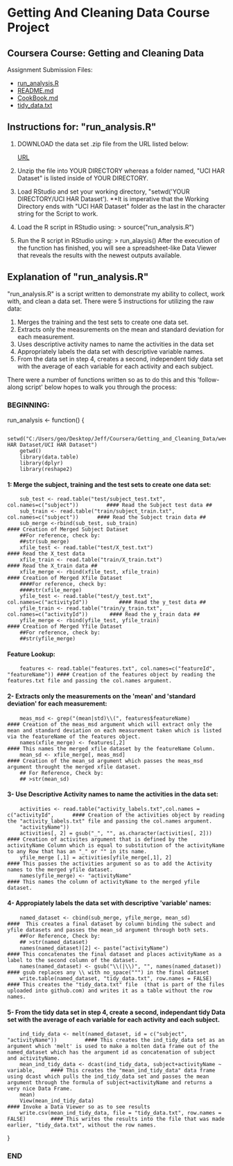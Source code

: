 # Getting And Cleaning Data Course Project
## Coursera Course:  Getting and Cleaning Data

Assignment Submission Files:
  - [run_analysis.R](https://github.com/jeffthedon/GettingAndCleaningDataProject/blob/master/run_analysis.R)
  - [README.md](https://github.com/jeffthedon/GettingAndCleaningDataProject/blob/master/README.md)
  - [CookBook.md](https://github.com/jeffthedon/GettingAndCleaningDataProject/blob/master/CodeBook.md)
  - [tidy_data.txt](https://github.com/jeffthedon/GettingAndCleaningDataProject/blob/master/tidy_data.txt)
## Instructions for: "run_analysis.R"

1.  DOWNLOAD the data set .zip file from the URL listed below:

      [URL](https://d396qusza40orc.cloudfront.net/getdata%2Fprojectfiles%2FUCI%20HAR%20Dataset.zip)

2.  Unzip the file into YOUR DIRECTORY whereas a folder named, "UCI HAR Dataset" is listed inside of YOUR DIRECTORY.

3.  Load RStudio and set your working directory, "setwd('YOUR DIRECTORY/UCI HAR Dataset').  **It is imperative that the Working Directory ends with "UCI HAR Dataset" folder as the last in the character string for the Script to work.

4.  Load the R script in RStudio using: > source("run_analysis.R")

5.  Run the R script in RStudio using:  > run_alaysis()
      After the execution of the function has finished, you will see a spreadsheet-like Data Viewer that reveals the results with the newest outputs available.
      
## Explanation of "run_analysis.R"

"run_analysis.R" is a script written to demonstrate my ability to collect, work with, and clean a data set.  There were 5 instructions for utilizing the raw data:
1.  Merges the training and the test sets to create one data set.
2.  Extracts only the measurements on the mean and standard deviation for each measurement. 
3.  Uses descriptive activity names to name the activities in the data set
4.  Appropriately labels the data set with descriptive variable names. 
5.  From the data set in step 4, creates a second, independent tidy data set with the average of each variable for each activity and         each subject.
    
There were a number of functions written so as to do this and this 'follow-along script' below hopes to walk you through the process:
### BEGINNING:
run_analysis <- function() {
        
        setwd("C:/Users/geo/Desktop/Jeff/Coursera/Getting_and_Cleaning_Data/week4/getdata_projectfiles_UCI HAR Dataset/UCI HAR Dataset")
        getwd()        
        library(data.table)
        library(dplyr)
        library(reshape2)
#### 1: Merge the subject, training and the test sets to create one data set:
        sub_test <- read.table("test/subject_test.txt", col.names=c("subject"))         #### Read the Subject test data ##
        sub_train <- read.table("train/subject_train.txt", col.names=c("subject"))      #### Read the Subject train data ##
        sub_merge <-rbind(sub_test, sub_train)                                          #### Creation of Merged Subject Dataset
        ##For reference, check by: 
        ##str(sub_merge)
        xfile_test <- read.table("test/X_test.txt")                                     #### Read the X_test data
        xfile_train <- read.table("train/X_train.txt")                                  #### Read the X_train data ##
        xfile_merge <- rbind(xfile_test, xfile_train)                                   #### Creation of Merged Xfile Dataset
        ####For reference, check by: 
        ####str(xfile_merge)
        yfile_test <- read.table("test/y_test.txt", col.names=c("activityId"))          #### Read the y_test data ##
        yfile_train <- read.table("train/y_train.txt", col.names=c("activityId"))       #### Read the y_train data ##
        yfile_merge <- rbind(yfile_test, yfile_train)                                   #### Creation of Merged Yfile Dataset
        ##For reference, check by: 
        ##str(yfile_merge)

#### Feature Lookup:
        features <- read.table("features.txt", col.names=c("featureId", "featureName")) #### Creation of the features object by reading the features.txt file and passing the col.names argument.

#### 2- Extracts only the measurements on the 'mean' and 'standard deviation' for each measurement: 
        meas_msd <- grep("(mean|std)\\(", features$featureName)                         #### Creation of the meas_msd argument which will extract only the mean and standard deviation on each measurement taken which is listed via the featureName of the features object.
        names(xfile_merge) <- features[,2]                                              #### This names the merged xfile dataset by the featureName Column.
        mean_sd <- xfile_merge[, meas_msd]                                              #### Creation of the mean_sd argument which passes the meas_msd argument throught the merged xfile dataset.
        ## For Reference, Check by:
        ## >str(mean_sd)
#### 3- Use Descriptive Activity names to name the activities in the data set: 
        activities <- read.table("activity_labels.txt",col.names = c("activityId",      #### Creation of the activities object by reading the "activity_labels.txt" file and passing the col.names argument. 
        "activityName"))
        activities[, 2] = gsub("_", "", as.character(activities[, 2]))                  #### Creation of activites argument that is defined by the activityName Column which is equal to substitution of the activityName to any Row that has an "_" or "" in its name.
        yfile_merge [,1] = activities[yfile_merge[,1], 2]                               #### This passes the activities argument so as to add the Activity names to the merged yfile dataset.
        names(yfile_merge) <- "activityName"                                            #### This names the column of activityName to the merged yfile dataset.
#### 4- Appropiately labels the data set with descriptive 'variable' names: 
        named_dataset <- cbind(sub_merge, yfile_merge, mean_sd)                         ####  This creates a final dataset by column binding the subect and yfile datasets and passes the mean_sd argument through both sets.
        ##For Reference, Check by:
        ## >str(named_dataset)
        names(named_dataset)[2] <- paste("activityName")                                #### This concatenates the final dataset and places activityName as a label to the second column of the dataset.
        names(named_dataset) <- gsub("\\(|\\)", "", names(named_dataset))               #### gsub replaces any \\ with no_space(""") in the final dataset
        write.table(named_dataset, "tidy_data.txt", row.names = FALSE)                  #### This creates the "tidy_data.txt" file  (that is part of the files uploaded into github.com) and writes it as a table without the row names.
        
#### 5- From the tidy data set in step 4, create a second, independant tidy Data set with the average of each variable for each activity and each subject. 
        ind_tidy_data <- melt(named_dataset, id = c("subject", "activityName"))         #### This creates the ind_tidy_data set as an argument which 'melt' is used to make a molten data frame out of the named_dataset which has the argument id as concatenation of subject and activityName.
        mean_ind_tidy_data <- dcast(ind_tidy_data, subject+activityName ~ variable,     #### This creates the "mean_ind_tidy_data" data frame using dcast which pulls the ind_tidy_data set and passes the mean argument through the formula of subject+activityName and returns a very nice Data Frame.
        mean)
        View(mean_ind_tidy_data)                                                        #### Invoke a Data Viewer so as to see results 
        write.csv(mean_ind_tidy_data, file = "tidy_data.txt", row.names = FALSE)        #### This writes the results into the file that was made earlier, "tidy_data.txt", without the row names.
}

### END
